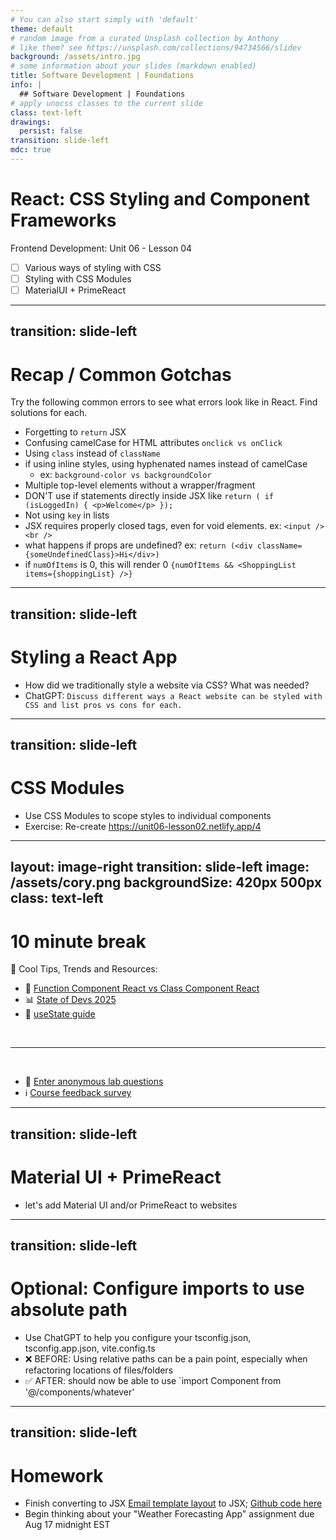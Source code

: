 ```yaml
---
# You can also start simply with 'default'
theme: default
# random image from a curated Unsplash collection by Anthony
# like them? see https://unsplash.com/collections/94734566/slidev
background: /assets/intro.jpg
# some information about your slides (markdown enabled)
title: Software Development | Foundations
info: |
  ## Software Development | Foundations
# apply unocss classes to the current slide
class: text-left
drawings:
  persist: false
transition: slide-left
mdc: true
---
```


# React: CSS Styling and Component Frameworks 
Frontend Development: Unit 06 - Lesson 04

- [ ] Various ways of styling with CSS
- [ ] Styling with CSS Modules
- [ ] MaterialUI + PrimeReact 

<div class="abs-br m-6 text-xl">
  <a href="https://github.com/slidevjs/slidev" target="_blank" class="slidev-icon-btn">
    <carbon:logo-github />
  </a>
</div>

<!--
-->


---
transition: slide-left
---

# Recap / Common Gotchas
Try the following common errors to see what errors look like in React.  Find solutions for each.

- Forgetting to `return` JSX
- Confusing camelCase for HTML attributes `onclick vs onClick`
- Using `class` instead of `className`
- if using inline styles, using hyphenated names instead of camelCase 
  - ex: `background-color vs backgroundColor`
- Multiple top-level elements without a wrapper/fragment
- DON'T use if statements directly inside JSX like `return ( if (isLoggedIn) { <p>Welcome</p> });`
- Not using `key` in lists
- JSX requires properly closed tags, even for void elements. ex: `<input /> <br />`
- what happens if props are undefined? ex: `return (<div className={someUndefinedClass}>Hi</div>)`
- if `numOfItems` is 0, this will render 0 `{numOfItems && <ShoppingList items={shoppingList} />}`

---
transition: slide-left
---

# Styling a React App

- How did we traditionally style a website via CSS?  What was needed?
- ChatGPT: `Discuss different ways a React website can be styled with CSS and list pros vs cons for each.`

---
transition: slide-left
---

# CSS Modules

- Use CSS Modules to scope styles to individual components
- Exercise: Re-create https://unit06-lesson02.netlify.app/4

---
layout: image-right
transition: slide-left
image: /assets/cory.png
backgroundSize: 420px 500px
class: text-left
---

# 10 minute break

🍦 Cool Tips, Trends and Resources:

- 🥊 [Function Component React vs Class Component React](https://www.freecodecamp.org/news/function-component-vs-class-component-in-react/)
- 📊 [State of Devs 2025](https://2025.stateofdevs.com/en-US)
- 🦮 [useState guide](https://blog.logrocket.com/guide-usestate-react/)



<br>
<hr>
<br>

- 🧪 [Enter anonymous lab questions](https://docs.google.com/forms/d/e/1FAIpQLSevvGARdHQikso-uLqFCO481MABKE5HofuSrlzEPMNQ2ZLykw/viewform?usp=dialog)
- ℹ️ [Course feedback survey](https://circuitstream.typeform.com/to/ZoyYk7px#course_id=SoftwareAN&instructor=9514)

---
transition: slide-left
---

# Material UI + PrimeReact

- let's add Material UI and/or PrimeReact to websites

---
transition: slide-left
---

# Optional: Configure imports to use absolute path

- Use ChatGPT to help you configure your tsconfig.json, tsconfig.app.json, vite.config.ts
- ❌ BEFORE: Using relative paths can be a pain point, especially when refactoring locations of files/folders
- ✅ AFTER: should now be able to use `import Component from '@/components/whatever' 


---
transition: slide-left
---

# Homework

- Finish converting to JSX [Email template layout](https://pure-css.github.io/layouts/email/) to JSX; [Github code here](https://github.com/pure-css/pure/tree/main/site/static/layouts/email)
- Begin thinking about your "Weather Forecasting App" assignment due Aug 17 midnight EST
